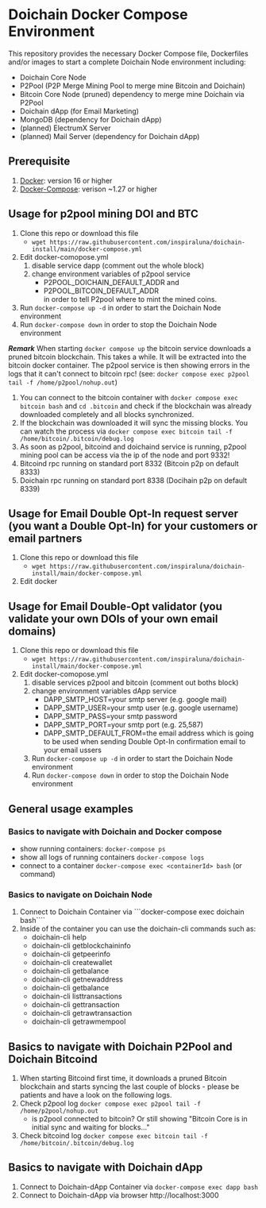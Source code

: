 # Doichain Docker Compose Environment

This repository provides the necessary Docker Compose file, Dockerfiles and/or images to start a complete Doichain Node environment including:
- Doichain Core Node
- P2Pool (P2P Merge Mining Pool to merge mine Bitcoin and Doichain)
- Bitcoin Core Node (pruned) dependency to merge mine Doichain via P2Pool
- Doichain dApp (for Email Marketing)
- MongoDB (dependency for Doichain dApp)
- (planned) ElectrumX Server
- (planned) Mail Server (dependency for Doichain dApp)

## Prerequisite 
1. [Docker](https://docs.docker.com/engine/install/): version 16 or higher 
2. [Docker-Compose](https://docs.docker.com/compose/install/): verison ~1.27 or higher 

## Usage for p2pool mining DOI and BTC 
1. Clone this repo or download this file 
    - ```wget https://raw.githubusercontent.com/inspiraluna/doichain-install/main/docker-compose.yml```
2. Edit docker-comopose.yml 
    1. disable service dapp (comment out the whole block)
    2. change environment variables of p2pool service 
        - P2POOL_DOICHAIN_DEFAULT_ADDR and 
        - P2POOL_BITCOIN_DEFAULT_ADDR  
    in order to tell P2pool where to mint the mined coins. 
3. Run ```docker-compose up -d``` in order to start the Doichain Node environment
4. Run ```docker-compose down``` in order to stop the Doichain Node environment

***Remark***
When starting ```docker compose up``` the bitcoin service downloads a pruned bitcoin blockchain. This takes a while. It will be extracted into the bitcoin docker container. The p2pool service is then showing errors in the logs that it can't connect to bitcoin rpc! (see: ```docker compose exec p2pool tail -f /home/p2pool/nohup.out```) 
1. You can connect to the bitcoin container with ```docker compose exec bitcoin bash``` and ```cd .bitcoin``` and check if the blockchain was already downloaded completely and all blocks synchronized.
2. If the blockchain was downloaded it will sync the missing blocks. You can watch the process via ```docker compose exec bitcoin tail -f /home/bitcoin/.bitcoin/debug.log```
3. As soon as p2pool, bitcoind and doichaind service is running, p2pool mining pool can be access via the ip of the node and port 9332!
4. Bitcoind rpc running on standard port 8332 (Bitcoin p2p on default 8333)
5. Doichain rpc running on standard port 8338 (Docihain p2p on default 8339)

## Usage for Email Double Opt-In request server (you want a Double Opt-In) for your customers or email partners
1. Clone this repo or download this file 
    - ```wget https://raw.githubusercontent.com/inspiraluna/doichain-install/main/docker-compose.yml```
2. Edit docker

## Usage for Email Double-Opt validator (you validate your own DOIs of your own email domains)
1. Clone this repo or download this file 
    - ```wget https://raw.githubusercontent.com/inspiraluna/doichain-install/main/docker-compose.yml```
2. Edit docker-comopose.yml 
    1. disable services p2pool and bitcoin (comment out boths block)
    2. change environment variables dApp service
        - DAPP_SMTP_HOST=your smtp server (e.g. google mail)
        - DAPP_SMTP_USER=your smtp user (e.g. google username)
        - DAPP_SMTP_PASS=your smtp password 
        - DAPP_SMTP_PORT=your smtp port (e.g. 25,587)
        - DAPP_SMTP_DEFAULT_FROM=the email address which is going to be used when sending Double Opt-In confirmation email to your email ussers
    3. Run ```docker-compose up -d``` in order to start the Doichain Node environment
    4. Run ```docker-compose down``` in order to stop the Doichain Node environment


## General usage examples 
### Basics to navigate with Doichain and Docker compose
- show running containers: ```docker-compose ps```
- show all logs of running containers ```docker-compose logs``` 
- connect to a container ```docker-compose exec <containerId> bash``` (or command)

### Basics to navigate on Doichain Node
1. Connect to Doichain Container via ```docker-compose exec doichain bash````
2. Inside of the container you can use the doichain-cli commands such as:
    - doichain-cli help
    - doichain-cli getblockchaininfo
    - doichain-cli getpeerinfo
    - doichain-cli createwallet
    - doichain-cli getbalance
    - doichain-cli getnewaddress
    - doichain-cli getbalance
    - doichain-cli listtransactions
    - doichain-cli gettransaction
    - doichain-cli getrawtransaction
    - doichain-cli getrawmempool

## Basics to navigate with Doichain P2Pool and Doichain Bitcoind
1. When starting Bitcoind first time, it downloads a pruned Bitcoin blockchain and starts syncing the last couple of blocks - please be patients and have a look on the following logs.
2. Check p2pool log ```docker compose exec p2pool tail -f /home/p2pool/nohup.out```
    - is p2pool connected to bitcoin? Or still showing "Bitcoin Core is in initial sync and waiting for blocks..."
3. Check bitcoind log ```docker compose exec bitcoin tail -f /home/bitcoin/.bitcoin/debug.log``` 

## Basics to navigate with Doichain dApp 
1. Connect to Doichain-dApp Container via ```docker-compose exec dapp bash```
2. Connect to Doichain-dApp via browser http://localhost:3000 



